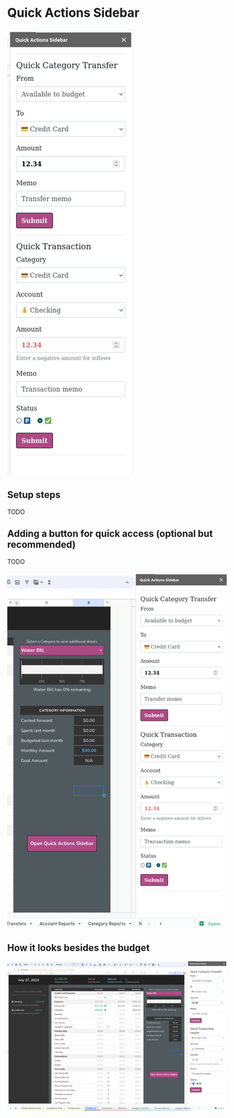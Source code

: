 # Quick Actions Sidebar

![](quick-actions-sidebar-only-screenshot.png)

## Setup steps

TODO

## Adding a button for quick access (optional but recommended)

TODO

![](quick-actions-sidebar-with-button-screenshot.png)

## How it looks besides the budget

![](quick-actions-sidebar-screenshot.png)

